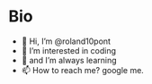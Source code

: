 # Bio

- 👋 Hi, I’m @roland10pont
- 👀 I’m interested in coding
- 🌱 and I’m always learning
- 📫 How to reach me? google me.

<!---
roland10pont/roland10pont is a ✨ special ✨ repository because its `README.md` (this file) appears on your GitHub profile.
You can click the Preview link to take a look at your changes.
--->
